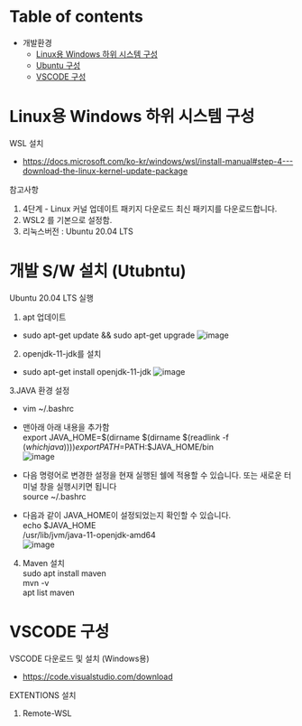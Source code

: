 # Table of contents

- 개발환경
  - [Linux용 Windows 하위 시스템 구성](#Linux용-Windows-하위-시스템)
  - [Ubuntu 구성](#Ubntu-구성)
  - [VSCODE 구성](#VSCODE-구성)



# Linux용 Windows 하위 시스템 구성

WSL 설치 
-  https://docs.microsoft.com/ko-kr/windows/wsl/install-manual#step-4---download-the-linux-kernel-update-package

참고사항
1. 4단계 - Linux 커널 업데이트 패키지 다운로드
   최신 패키지를 다운로드합니다.
2. WSL2 를 기본으로 설정함.
3. 리눅스버전 : Ubuntu 20.04 LTS

# 개발 S/W 설치 (Utubntu)

Ubuntu 20.04 LTS 실행

1. apt 업데이트
  - sudo apt-get update && sudo apt-get upgrade
  ![image](https://user-images.githubusercontent.com/80744273/154805296-0d9975d5-6ff1-458b-b3f5-4f5aa0ebe9b7.png)

2. openjdk-11-jdk를 설치
  - sudo apt-get install openjdk-11-jdk
  ![image](https://user-images.githubusercontent.com/80744273/154805408-d4a41e79-5009-47ba-aaba-e9b7fcb4282e.png)

3.JAVA 환경 설정
 -  vim ~/.bashrc
 -  맨아래 아래 내용을 추가함   
    export JAVA_HOME=$(dirname $(dirname $(readlink -f $(which java))))  
    export PATH=$PATH:$JAVA_HOME/bin  
    ![image](https://user-images.githubusercontent.com/80744273/154805615-2ce20510-c686-43a1-a2e1-3e4a96c3568c.png)  

 - 다음 명령어로 변경한 설정을 현재 실행된 쉘에 적용할 수 있습니다. 또는 새로운 터미널 창을 실행시키면 됩니다  
    source ~/.bashrc

 - 다음과 같이 JAVA_HOME이 설정되었는지 확인할 수 있습니다.  
   echo $JAVA_HOME  
   /usr/lib/jvm/java-11-openjdk-amd64  
   ![image](https://user-images.githubusercontent.com/80744273/154805778-dfe70b1b-426e-4db5-a490-e71ee6f6e4e7.png)

 4. Maven 설치  
   sudo apt install maven  
   mvn -v  
   apt list maven  
  
# VSCODE 구성

VSCODE 다운로드 및 설치 (Windows용)
- https://code.visualstudio.com/download

EXTENTIONS 설치

1. Remote-WSL
